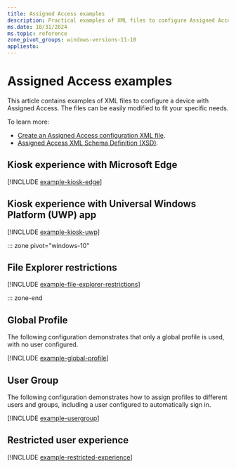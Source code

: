 ```yaml
---
title: Assigned Access examples
description: Practical examples of XML files to configure Assigned Access.
ms.date: 10/31/2024
ms.topic: reference
zone_pivot_groups: windows-versions-11-10
appliesto:
---
```


# Assigned Access examples

This article contains examples of XML files to configure a device with Assigned Access. The files can be easily modified to fit your specific needs.

To learn more:

- [Create an Assigned Access configuration XML file](configuration-file.md).
- [Assigned Access XML Schema Definition (XSD)](xsd.md).

## Kiosk experience with Microsoft Edge

[!INCLUDE [example-kiosk-edge](includes/example-kiosk-edge.md)]

## Kiosk experience with Universal Windows Platform (UWP) app

[!INCLUDE [example-kiosk-uwp](includes/example-kiosk-uwp.md)]

::: zone pivot="windows-10"

## File Explorer restrictions

[!INCLUDE [example-file-explorer-restrictions](includes/example-file-explorer-restrictions.md)]

::: zone-end

## Global Profile

The following configuration demonstrates that only a global profile is used, with no user configured.

[!INCLUDE [example-global-profile](includes/example-global-profile.md)]

## User Group

The following configuration demonstrates how to assign profiles to different users and groups, including a user configured to automatically sign in.

[!INCLUDE [example-usergroup](includes/example-usergroup.md)]

## Restricted user experience

[!INCLUDE [example-restricted-experience](includes/example-restricted-experience.md)]
